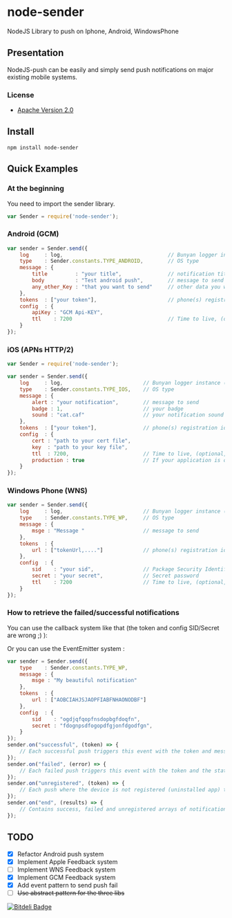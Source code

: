 node-sender
===========

NodeJS Library to push on Iphone, Android, WindowsPhone

## Presentation

NodeJS-push can be easily and simply send push notifications on major existing mobile systems.

### License

* [Apache Version 2.0](http://www.apache.org/licenses/LICENSE-2.0.html)

## Install

```
npm install node-sender
```

## Quick Examples 

### At the beginning

You need to import the sender library.

```javascript
var Sender = require('node-sender');
```

### Android (GCM)

```javascript
var sender = Sender.send({
    log     : log,                                  // Bunyan logger instance (optional)
    type    : Sender.constants.TYPE_ANDROID,        // OS type
    message : {
        title         : "your title",               // notification title 
        body          : "Test android push",        // message to send (optional)
        any_other_Key : "that you want to send"     // other data you want to send, see GCM's doc
    },
    tokens  : ["your token"],                       // phone(s) registration id(s)
    config  : {
        apiKey : "GCM Api-KEY",
        ttl    : 7200                               // Time to live, (optional, default = 3600 = 1h)
    }
});
```

### iOS (APNs HTTP/2)

```javascript
var Sender = require('node-sender');

var sender = Sender.send({
    log     : log,                          // Bunyan logger instance (optional)
    type    : Sender.constants.TYPE_IOS,    // OS type
    message : {
        alert : "your notification",        // message to send
        badge : 1,                          // your badge
        sound : "cat.caf"                   // your notification sound
    },
    tokens  : ["your token"],               // phone(s) registration id(s)
    config  : {
        cert : "path to your cert file",
        key  : "path to your key file",
        ttl  : 7200,                        // Time to live, (optional, default = 3600 = 1h)
        production : true                   // If your application is on the production APNS
    }
});
```

### Windows Phone (WNS)

```javascript
var sender = Sender.send({
    log     : log,                          // Bunyan logger instance (optional)
    type    : Sender.constants.TYPE_WP,     // OS type
    message : {
        msge : "Message "                   // message to send
    },
    tokens  : {
        url : ["tokenUrl,...."]             // phone(s) registration id(s)
    },
    config  : {
        sid    : "your sid",                // Package Security Identifier (SID)
        secret : "your secret",             // Secret password
        ttl    : 7200                       // Time to live, (optional, default = 3600 = 1h)
    }
});
```

### How to retrieve the failed/successful notifications

You can use the callback system like that (the token and config SID/Secret are wrong ;) ):


Or you can use the EventEmitter system :

```javascript
var sender = Sender.send({
    type    : Sender.constants.TYPE_WP,
    message : {
        msge : "My beautiful notification"
    },
    tokens  : {
        url : ["AOBCIAHJSJAOPFIABFNHAONODBF"]
    },
    config  : {
        sid    : "ogdjqfqopfnsdopbgfdoqfn",
        secret : "fdognpsdfogopdfgjonfdgodfgn",
    }
});
sender.on("successful", (token) => {
    // Each successful push triggers this event with the token and message_id.
});
sender.on("failed", (error) => {
    // Each failed push triggers this event with the token and the statusCode or error.
});
sender.on("unregistered", (token) => {
    // Each push where the device is not registered (uninstalled app) triggers this event instead of "failed" event.
});
sender.on("end", (results) => {
    // Contains success, failed and unregistered arrays of notifications responses data (if there are some).
});

```

## TODO

- [X] Refactor Android push system
- [X] Implement Apple Feedback system
- [ ] Implement WNS Feedback system
- [X] Implement GCM Feedback system
- [X] Add event pattern to send push fail
- [ ] ~~Use abstract pattern for the three libs~~

[![Bitdeli Badge](https://d2weczhvl823v0.cloudfront.net/throrin19/node-sender/trend.png)](https://bitdeli.com/free "Bitdeli Badge")

